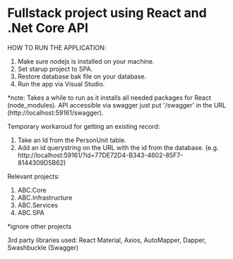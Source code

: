 # Fullstack project using React and .Net Core API 

HOW TO RUN THE APPLICATION:
1. Make sure nodejs is installed on your machine.
2. Set starup project to SPA.
3. Restore database bak file on your database.
4. Run the app via Visual Studio.

*note: Takes a while to run as it installs all needed packages for React (node_modules).
       API accessible via swagger just put '/swagger' in the URL (http://localhost:59161/swagger).

Temporary workaroud for getting an existing record:
1. Take an Id from the PersonUnit table.
2. Add an id querystring on the URL with the id from the database.
   (e.g. http://localhost:59161/?id=77DE72D4-B343-4602-85F7-8144309D5B62)
   
Relevant projects:
1. ABC.Core
2. ABC.Infrastructure
3. ABC.Services
4. ABC.SPA 

*ignore other projects


3rd party libraries used: React Material, Axios, AutoMapper, Dapper, Swashbuckle (Swagger)
